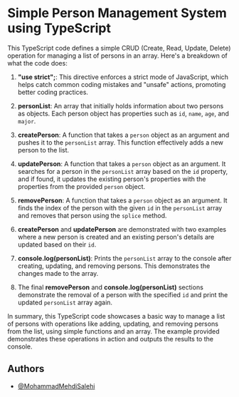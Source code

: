 
# Simple Person Management System using TypeScript
This TypeScript code defines a simple CRUD (Create, Read, Update, Delete) operation for managing a list of persons in an array. Here's a breakdown of what the code does:

1. **"use strict";**: This directive enforces a strict mode of JavaScript, which helps catch common coding mistakes and "unsafe" actions, promoting better coding practices.

2. **personList**: An array that initially holds information about two persons as objects. Each person object has properties such as `id`, `name`, `age`, and `major`.

3. **createPerson**: A function that takes a `person` object as an argument and pushes it to the `personList` array. This function effectively adds a new person to the list.

4. **updatePerson**: A function that takes a `person` object as an argument. It searches for a person in the `personList` array based on the `id` property, and if found, it updates the existing person's properties with the properties from the provided `person` object.

5. **removePerson**: A function that takes a `person` object as an argument. It finds the index of the person with the given `id` in the `personList` array and removes that person using the `splice` method.

6. **createPerson** and **updatePerson** are demonstrated with two examples where a new person is created and an existing person's details are updated based on their `id`.

7. **console.log(personList)**: Prints the `personList` array to the console after creating, updating, and removing persons. This demonstrates the changes made to the array.

8. The final **removePerson** and **console.log(personList)** sections demonstrate the removal of a person with the specified `id` and print the updated `personList` array again.

In summary, this TypeScript code showcases a basic way to manage a list of persons with operations like adding, updating, and removing persons from the list, using simple functions and an array. The example provided demonstrates these operations in action and outputs the results to the console.

## Authors

- [@MohammadMehdiSalehi](https://github.com/mohammadmehdisalehi)




